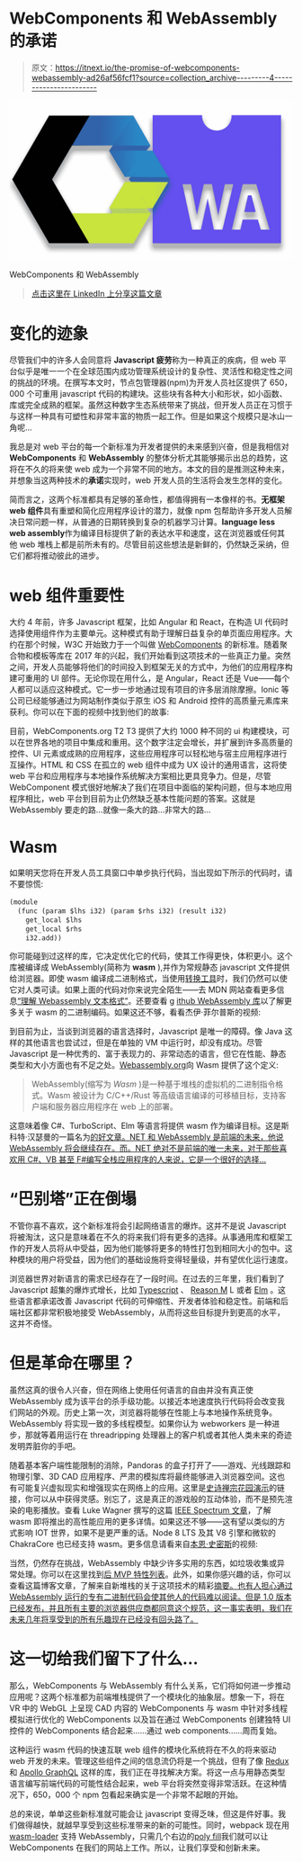 # WebComponents 和 WebAssembly 的承诺

> 原文：<https://itnext.io/the-promise-of-webcomponents-webassembly-ad26af56fcf1?source=collection_archive---------4----------------------->

![](img/3841fafda78fc9162c8deb00b0aa2bef.png)

WebComponents 和 WebAssembly

> [点击这里在 LinkedIn 上分享这篇文章](/the-promise-of-webcomponents-webassembly-ad26af56fcf1?utm_source=medium_sharelink&utm_medium=social&utm_campaign=buffer)

# 变化的迹象

尽管我们中的许多人会同意将 **Javascript 疲劳**称为一种真正的疾病，但 web 平台似乎是唯一一个在全球范围内成功管理系统设计的复杂性、灵活性和稳定性之间的挑战的环境。在撰写本文时，节点包管理器(npm)为开发人员社区提供了 650，000 个可重用 javascript 代码的构建块。这些块有各种大小和形状，如小函数、库或完全成熟的框架。虽然这种数字生态系统带来了挑战，但开发人员正在习惯于与这样一种具有可塑性和非常丰富的物质一起工作。但是如果这个规模只是冰山一角呢…

我总是对 web 平台的每一个新标准为开发者提供的未来感到兴奋，但是我相信对 **WebComponents** 和 **WebAssembly** 的整体分析尤其能够揭示出总的趋势，这将在不久的将来使 web 成为一个非常不同的地方。本文的目的是推测这种未来，并想象当这两种技术的**承诺**实现时，web 开发人员的生活将会发生怎样的变化。

简而言之，这两个标准都具有足够的革命性，都值得拥有一本像样的书。**无框架 web 组件**具有重塑和简化应用程序设计的潜力，就像 npm 包帮助许多开发人员解决日常问题一样，从普通的日期转换到复杂的机器学习计算。**language less web assembly**作为编译目标提供了新的表达水平和速度，这在浏览器或任何其他 web 堆栈上都是前所未有的。尽管目前这些想法是新鲜的，仍然缺乏采纳，但它们都将推动彼此的进步。

# web 组件重要性

大约 4 年前，许多 Javascript 框架，比如 Angular 和 React，在构造 UI 代码时选择使用组件作为主要单元。这种模式有助于理解日益复杂的单页面应用程序。大约在那个时候，W3C 开始致力于一个叫做 [WebComponents](https://www.w3.org/standards/techs/components#w3c_all) 的新标准。随着聚合物和模板等库在 2017 年的兴起，我们开始看到这项技术的一些真正力量。突然之间，开发人员能够将他们的时间投入到框架无关的方式中，为他们的应用程序构建可重用的 UI 部件。无论你现在用什么，是 Angular，React 还是 Vue——每个人都可以适应这种模式。它一步一步地通过现有项目的许多层消除摩擦。Ionic 等公司已经能够通过为网站制作类似于原生 iOS 和 Android 控件的高质量元素库来获利。你可以在下面的视频中找到他们的故事:

目前，WebComponents.org T2 T3 提供了大约 1000 种不同的 ui 构建模块，可以在世界各地的项目中集成和重用。这个数字注定会增长，并扩展到许多高质量的控件、UI 元素或成熟的应用程序，这些应用程序可以轻松地与宿主应用程序进行互操作。HTML 和 CSS 在孤立的 web 组件中成为 UX 设计的通用语言，这将使 web 平台和应用程序与本地操作系统解决方案相比更具竞争力。但是，尽管 WebComponent 模式很好地解决了我们在项目中面临的架构问题，但与本地应用程序相比，web 平台到目前为止仍然缺乏基本性能问题的答案。这就是 WebAssembly 要走的路…就像一条大的路…非常大的路…

# Wasm

如果明天您将在开发人员工具窗口中单步执行代码，当出现如下所示的代码时，请不要惊慌:

```
(module
  (func (param $lhs i32) (param $rhs i32) (result i32)
    get_local $lhs
    get_local $rhs
    i32.add))
```

你可能碰到过这样的库，它决定优化它的代码，使其工作得更快，体积更小。这个库被编译成 WebAssembly(简称为 **wasm** ),并作为常规静态 javascript 文件提供给浏览器。即使 wasm 编译成二进制格式，当使用[转换工具](http://webassembly.org/getting-started/advanced-tools/)时，我们仍然可以使它对人类可读。如果上面的代码对你来说完全陌生——去 MDN 网站查看更多信息[“理解 Webassembly 文本格式”](https://developer.mozilla.org/en-US/docs/WebAssembly/Understanding_the_text_format)。还要查看 g [ithub WebAssembly 库](https://github.com/WebAssembly/design/blob/master/BinaryEncoding.md)以了解更多关于 wasm 的二进制编码。如果这还不够，看看杰伊·菲尔普斯的视频:

到目前为止，当谈到浏览器的语言选择时，Javascript 是唯一的障碍。像 Java 这样的其他语言也尝试过，但是在单独的 VM 中运行时，却没有成功。尽管 Javascript 是一种优秀的、富于表现力的、非常动态的语言，但它在性能、静态类型和大小方面也有不足之处。[Webassembly.org](http://webassembly.org/)向 Wasm 提供了这个定义:

> WebAssembly(缩写为 *Wasm* )是一种基于堆栈的虚拟机的二进制指令格式。Wasm 被设计为 C/C++/Rust 等高级语言编译的可移植目标，支持客户端和服务器应用程序在 web 上的部署。

这意味着像 C#、TurboScript、Elm 等语言将提供 wasm 作为编译目标。这是斯科特·汉瑟曼的一篇名为[的好文章。NET 和 WebAssembly 是前端的未来，他说 WebAssembly 将会继续存在。而。NET 绝对不是前端的唯一未来，对于那些喜欢用 C#、VB 甚至 F#编写全栈应用程序的人来说，它是一个很好的选择…](https://www.hanselman.com/blog/NETAndWebAssemblyIsThisTheFutureOfTheFrontend.aspx)

# “巴别塔”正在倒塌

不管你喜不喜欢，这个新标准将会引起网络语言的爆炸。这并不是说 Javascript 将被淘汰，这只是意味着在不久的将来我们将有更多的选择。从事通用库和框架工作的开发人员将从中受益，因为他们能够将更多的特性打包到相同大小的包中。这种模块的用户将受益，因为他们的基础设施将变得轻量级，并有望优化运行速度。

浏览器世界对新语言的需求已经存在了一段时间。在过去的三年里，我们看到了 Javascript 超集的爆炸式增长，比如 [Typescript](http://www.typescriptlang.org/) 、 [Reason M](https://reasonml.github.io/) L 或者 [Elm](http://elm-lang.org/) 。这些语言都承诺改善 Javascript 代码的可伸缩性、开发者体验和稳定性。前端和后端社区都非常积极地接受 WebAssembly，从而将这些目标提升到更高的水平，这并不奇怪。

# 但是革命在哪里？

虽然这真的很令人兴奋，但在网络上使用任何语言的自由并没有真正使 WebAssembly 成为该平台的杀手级功能。以接近本地速度执行代码将会改变我们网站的外观。历史上第一次，浏览器将能够在性能上与本地操作系统竞争。WebAssembly 将实现一致的多线程模型。如果你认为 webworkers 是一种进步，那就等着用运行在 threadripping 处理器上的客户机或者其他人类未来的奇迹发明弄脏你的手吧。

随着基本客户端性能限制的消除，Pandoras 的盒子打开了——游戏、光线跟踪和物理引擎、3D CAD 应用程序、严肃的模拟库将最终能够进入浏览器空间。这也有可能复兴虚拟现实和增强现实在网络上的应用。这里是[史诗禅宗花园演示](https://s3.amazonaws.com/mozilla-games/ZenGarden/EpicZenGarden.html)的链接，你可以从中获得灵感。别忘了，这是真正的游戏般的互动体验，而不是预先渲染的电影播放。查看 Luke Wagner 撰写的这篇 [IEEE Spectrum 文章](https://spectrum.ieee.org/computing/software/webassembly-will-finally-let-you-run-highperformance-applications-in-your-browser)，了解 wasm 即将推出的高性能应用的更多详情。如果这还不够——这有望以类似的方式影响 IOT 世界，如果不是更严重的话。Node 8 LTS 及其 V8 引擎和微软的 ChakraCore 也已经支持 wasm。更多信息请看来自[本恩·史密斯](https://twitter.com/binjimint?lang=en)的视频:

当然，仍然存在挑战，WebAssembly 中缺少许多实用的东西，如垃圾收集或异常处理。你可以在这里找到[后 MVP 特性列表](http://webassembly.org/docs/future-features/)。此外，如果你感兴趣的话，你可以查看这篇博客文章，了解来自新堆栈的关于这项技术的精彩[摘要。也有人担心通过 WebAssembly 运行的专有二进制代码会使其他人的代码难以阅读。但是 1.0 版本已经发布，并且所有主要的浏览器供应商都同意这个规范，这一事实表明，我们在未来几年将享受到的所有乐趣现在已经没有回头路了。](https://thenewstack.io/ready-web-assembly-revolution/)

# 这一切给我们留下了什么…

那么，WebComponents 与 WebAssembly 有什么关系，它们将如何进一步推动应用呢？这两个标准都为前端堆栈提供了一个模块化的抽象层。想象一下，将在 VR 中的 WebGL 上呈现 CAD 内容的 WebComponents 与 wasm 中针对多线程模拟进行优化的 WebComponents 以及旨在通过 WebComponents 创建独特 UI 控件的 WebComponents 结合起来……通过 web components……周而复始。

这种运行 wasm 代码的快速互联 web 组件的模块化系统将在不久的将来驱动 web 开发的未来。管理这些组件之间的信息流仍将是一个挑战，但有了像 [Redux](https://redux.js.org/) 和 [Apollo GraphQL](https://www.apollographql.com/) 这样的库，我们正在寻找解决方案。将这一点与用静态类型语言编写前端代码的可能性结合起来，web 平台将突然变得非常活跃。在这种情况下，650，000 个 npm 包看起来确实是一个非常不起眼的开始。

总的来说，单单这些新标准就可能会让 javascript 变得乏味，但这是件好事。我们做得越快，就越早享受到这些标准带来的新的可能性。同时，webpack 现在用 [wasm-loader](https://github.com/ballercat/wasm-loader) 支持 WebAssembly，只需几个右边的[poly fill](https://github.com/webcomponents/webcomponentsjs)我们就可以让 WebComponents 在我们的网站上工作。所以，让我们享受和创新未来。